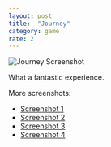 ```yaml
---
layout: post
title:  "Journey"
category: game
rate: 2
---
```


![Journey Screenshot](http://rmlewisuk.s3.amazonaws.com/Journey_20170204160100.jpg)

What a fantastic experience.

More screenshots:
- [Screenshot 1](http://rmlewisuk.s3.amazonaws.com/Journey_20170204162310.jpg)
- [Screenshot 2](http://rmlewisuk.s3.amazonaws.com/Journey_20170204173119.jpg)
- [Screenshot 3](http://rmlewisuk.s3.amazonaws.com/Journey_20170204173431.jpg)
- [Screenshot 4](http://rmlewisuk.s3.amazonaws.com/Journey_20170204174107.jpg)



